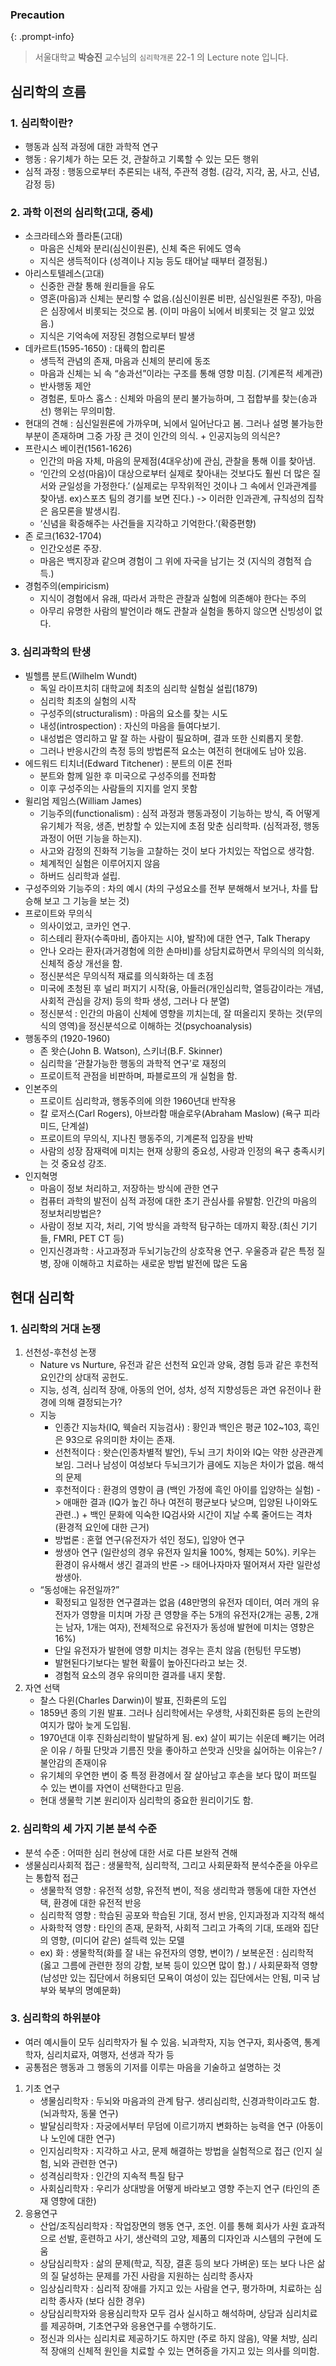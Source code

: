 
### Precaution


{: .prompt-info}


> 서울대학교 **박승진** 교수님의 `심리학개론` 22-1 의 Lecture note 입니다. 


## 심리학의 흐름


### 1. 심리학이란?

- 행동과 심적 과정에 대한 과학적 연구
- 행동 : 유기체가 하는 모든 것, 관찰하고 기록할 수 있는 모든 행위
- 심적 과정 : 행동으로부터 추론되는 내적, 주관적 경험. (감각, 지각, 꿈, 사고, 신념, 감정 등)

### 2. 과학 이전의 심리학(고대, 중세)

- 소크라테스와 플라톤(고대)
	- 마음은 신체와 분리(심신이원론), 신체 죽은 뒤에도 영속
	- 지식은 생득적이다 (성격이나 지능 등도 태어날 때부터 결정됨.)
- 아리스토텔레스(고대)
	- 신중한 관찰 통해 원리들을 유도
	- 영혼(마음)과 신체는 분리할 수 없음.(심신이원론 비판, 심신일원론 주장), 마음은 심장에서 비롯되는 것으로 봄. (이미 마음이 뇌에서 비롯되는 것 알고 있었음.)
	- 지식은 기억속에 저장된 경험으로부터 발생
- 데카르트(1595-1650) : 대륙의 합리론
	- 생득적 관념의 존재, 마음과 신체의 분리에 동조
	- 마음과 신체는 뇌 속 “송과선”이라는 구조를 통해 영향 미침. (기계론적 세계관)
	- 반사행동 제안
	- 경험론, 토마스 홉스 : 신체와 마음의 분리 불가능하며, 그 접합부를 찾는(송과선) 행위는 무의미함.
- 현대의 견해 : 심신일원론에 가까우며, 뇌에서 일어난다고 봄. 그러나 설명 불가능한 부분이 존재하며 그중 가장 큰 것이 인간의 의식. + 인공지능의 의식은?
- 프란시스 베이컨(1561-1626)
	- 인간의 마음 자체, 마음의 문제점(4대우상)에 관심, 관찰을 통해 이를 찾아냄.
	- ‘인간의 오성(마음)이 대상으로부터 실제로 찾아내는 것보다도 훨씬 더 많은 질서와 균일성을 가정한다.’ (실제로는 무작위적인 것이나 그 속에서 인과관계를 찾아냄. ex)스포츠 팀의 경기를 보면 진다.) -> 이러한 인과관계, 규칙성의 집착은 음모론을 발생시킴.
	- ‘신념을 확증해주는 사건들을 지각하고 기억한다.’(확증편향)
- 존 로크(1632-1704)
	- 인간오성론 주장.
	- 마음은 백지장과 같으며 경험이 그 위에 자국을 남기는 것 (지식의 경험적 습득.)
- 경험주의(empiricism)
	- 지식이 경험에서 유래, 따라서 과학은 관찰과 실험에 의존해야 한다는 주의
	- 아무리 유명한 사람의 발언이라 해도 관찰과 실험을 통하지 않으면 신빙성이 없다.

### 3. 심리과학의 탄생

- 빌헬름 분트(Wilhelm Wundt)
	- 독일 라이프치히 대학교에 최초의 심리학 실험실 설립(1879)
	- 심리학 최초의 실험의 시작
	- 구성주의(structuralism) : 마음의 요소를 찾는 시도
	- 내성(introspection) : 자신의 마음을 들여다보기.
	- 내성법은 영리하고 말 잘 하는 사람이 필요하며, 결과 또한 신뢰롭지 못함.
	- 그러나 반응시간의 측정 등의 방법론적 요소는 여전히 현대에도 남아 있음.
- 에드워드 티치너(Edward Titchener) : 분트의 이론 전파
	- 분트와 함께 일한 후 미국으로 구성주의를 전파함
	- 이후 구성주의는 사람들의 지지를 얻지 못함
- 윌리엄 제임스(William James)
	- 기능주의(functionalism) : 심적 과정과 행동과정이 기능하는 방식, 즉 어떻게 유기체가 적응, 생존, 번창할 수 있는지에 초점 맞춘 심리학파. (심적과정, 행동과정이 어떤 기능을 하는지).
	- 사고와 감정의 진화적 기능을 고찰하는 것이 보다 가치있는 작업으로 생각함.
	- 체계적인 실험은 이루어지지 않음
	- 하버드 심리학과 설립.
- 구성주의와 기능주의 : 차의 예시 (차의 구성요소를 전부 분해해서 보거나, 차를 탑승해 보고 그 기능을 보는 것)
- 프로이트와 무의식
	- 의사이었고, 코카인 연구.
	- 히스테리 환자(수족마비, 좁아지는 시야, 발작)에 대한 연구, Talk Therapy
	- 안나 오라는 환자(과거경험에 의한 손마비)를 상담치료하면서 무의식의 의식화, 신체적 증상 개선을 함.
	- 정신분석은 무의식적 재료를 의식화하는 데 초점
	- 미국에 초청된 후 널리 퍼지기 시작(융, 아들러(개인심리학, 열등감이라는 개념, 사회적 관심을 강저) 등의 학파 생성, 그러나 다 분열)
	- 정신분석 : 인간의 마음이 신체에 영향을 끼치는데, 잘 떠올리지 못하는 것(무의식의 영역)을 정신분석으로 이해하는 것(psychoanalysis)
- 행동주의 (1920-1960)
	- 존 왓슨(John B. Watson), 스키너(B.F. Skinner)
	- 심리학을 ’관찰가능한 행동의 과학적 연구’로 재정의
	- 프로이트적 관점을 비판하며, 파블로프의 개 실험을 함.
- 인본주의
	- 프로이트 심리학과, 행동주의에 의한 1960년대 반작용
	- 칼 로저스(Carl Rogers), 아브라함 매슬로우(Abraham Maslow) (욕구 피라미드, 단계설)
	- 프로이트의 무의식, 지나친 행동주의, 기계론적 입장을 반박
	- 사람의 성장 잠재력에 미치는 현재 상황의 중요성, 사랑과 인정의 욕구 충족시키는 것 중요성 강조.
- 인지혁명
	- 마음이 정보 처리하고, 저장하는 방식에 관한 연구
	- 컴퓨터 과학의 발전이 심적 과정에 대한 초기 관심사를 유발함. 인간의 마음의 정보처리방법은?
	- 사람이 정보 지각, 처리, 기억 방식을 과학적 탐구하는 데까지 확장.(최신 기기들, FMRI, PET CT 등)
	- 인지신경과학 : 사고과정과 두뇌기능간의 상호작용 연구. 우울증과 같은 특정 질병, 장애 이해하고 치료하는 새로운 방법 발전에 많은 도움

## 현대 심리학


### 1. 심리학의 거대 논쟁

1. 선천성-후천성 논쟁
	- Nature vs Nurture, 유전과 같은 선천적 요인과 양육, 경험 등과 같은 후천적 요인간의 상대적 공헌도.
	- 지능, 성격, 심리적 장애, 아동의 언어, 성차, 성적 지향성등은 과연 유전이나 환경에 의해 결정되는가?
	- 지능
		- 인종간 지능차(IQ, 웩슬러 지능검사) : 황인과 백인은 평균 102~103, 흑인은 93으로 유의미한 차이는 존재.
		- 선천적이다 : 왓슨(인종차별적 발언), 두뇌 크기 차이와 IQ는 약한 상관관계 보임. 그러나 남성이 여성보다 두뇌크기가 큼에도 지능은 차이가 없음. 해석의 문제
		- 후천적이다 : 환경의 영향이 큼 (백인 가정에 흑인 아이를 입양하는 실험) -> 애매한 결과 (IQ가 높긴 하나 여전히 평균보다 낮으며, 입양된 나이와도 관련..) + 백인 문화에 익숙한 IQ검사와 시간이 지날 수록 줄어드는 격차 (환경적 요인에 대한 근거)
		- 방법론 : 혼혈 연구(유전자가 섞인 정도), 입양아 연구
		- 쌍생아 연구 (일란성의 경우 유전자 일치율 100%, 형제는 50%). 키우는 환경이 유사해서 생긴 결과의 반론 -> 태어나자마자 떨어져서 자란 일란성 쌍생아.
	- “동성애는 유전일까?”
		- 확정되고 일정한 연구결과는 없음 (48만명의 유전자 데이터, 여러 개의 유전자가 영향을 미치며 가장 큰 영향을 주는 5개의 유전자(2개는 공통, 2개는 남자, 1개는 여자), 전체적으로 유전자가 동성애 발현에 미치는 영향은 16%)
		- 단일 유전자가 발현에 영향 미치는 경우는 흔치 않음 (헌팅턴 무도병)
		- 발현된다기보다는 발현 확률이 높아진다라고 보는 것.
		- 경험적 요소의 경우 유의미한 결과를 내지 못함.
2. 자연 선택
	- 찰스 다윈(Charles Darwin)이 발표, 진화론의 도입
	- 1859년 종의 기원 발표. 그러나 심리학에서는 우생학, 사회진화론 등의 논란의 여지가 많아 늦게 도입됨.
	- 1970년대 이후 진화심리학이 발달하게 됨. ex) 살이 찌기는 쉬운데 빼기는 어려운 이유 / 하필 단맛과 기름진 맛을 좋아하고 쓴맛과 신맛을 싫어하는 이유는? / 불안감의 존재이유
	- 유기체의 우연한 변이 중 특정 환경에서 잘 살아남고 후손을 보다 많이 퍼뜨릴 수 있는 변이를 자연이 선택한다고 믿음.
	- 현대 생물학 기본 원리이자 심리학의 중요한 원리이기도 함.

### 2. 심리학의 세 가지 기본 분석 수준

- 분석 수준 : 어떠한 심리 현상에 대한 서로 다른 보완적 견해
- 생물심리사회적 접근 : 생물학적, 심리학적, 그리고 사회문화적 분석수준을 아우르는 통합적 접근
	- 생물학적 영향 : 유전적 성향, 유전적 변이, 적응 생리학과 행동에 대한 자연선택, 환경에 대한 유전적 반응
	- 심리학적 영향 : 학습된 공포와 학습된 기대, 정서 반응, 인지과정과 지각적 해석
	- 사화학적 영향 : 타인의 존재, 문화적, 사회적 그리고 가족의 기대, 또래와 집단의 영향, (미디어 같은) 설득력 있는 모델
	- ex) 화 : 생물학적(화를 잘 내는 유전자의 영향, 변이?) / 보복운전 : 심리학적 (옳고 그름에 관련한 정의 강함, 보복 등이 있으면 많이 함.) / 사회문화적 영향 (남성만 있는 집단에서 허용되던 모욕이 여성이 있는 집단에서는 안됨, 미국 남부와 북부의 명예문화)

### 3. 심리학의 하위분야

- 여러 예시들이 모두 심리학자가 될 수 있음. 뇌과학자, 지능 연구자, 회사중역, 통계학자, 심리치료자, 여행자, 선생과 작가 등
- 공통점은 행동과 그 행동의 기저를 이루는 마음을 기술하고 설명하는 것
1. 기초 연구
	- 생물심리학자 : 두뇌와 마음과의 관계 탐구. 생리심리학, 신경과학이라고도 함. (뇌과학자, 동물 연구)
	- 발달심리학자 : 자궁에서부터 무덤에 이르기까지 변화하는 능력을 연구 (아동이나 노인에 대한 연구)
	- 인지심리학자 : 지각하고 사고, 문제 해결하는 방법을 실험적으로 접근 (인지 실험, 뇌와 관련한 연구)
	- 성격심리학자 : 인간의 지속적 특질 탐구
	- 사회심리학자 : 우리가 상대방을 어떻게 바라보고 영향 주는지 연구 (타인의 존재 영향에 대한)
2. 응용연구
	- 산업/조직심리학자 : 작업장면의 행동 연구, 조언. 이를 통해 회사가 사원 효과적으로 선발, 훈련하고 사기, 생산력의 고양, 제품의 디자인과 시스템의 구현에 도움
	- 상담심리학자 : 삶의 문제(학교, 직장, 결혼 등의 보다 가벼운) 또는 보다 나은 삶의 질 달성하는 문제를 가진 사람을 지원하는 심리학 종사자
	- 임상심리학자 : 심리적 장애를 가지고 있는 사람을 연구, 평가하며, 치료하는 심리학 종사자 (보다 심한 경우)
	- 상담심리학자와 응용심리학자 모두 검사 실시하고 해석하며, 상담과 심리치료를 제공하며, 기초연구와 응용연구를 수행하기도.
	- 정신과 의사는 심리치료 제공하기도 하지만 (주로 하지 않음), 약물 처방, 심리적 장애의 신체적 원인을 치료할 수 있는 면허증을 가지고 있는 의사를 의미함.
<script>
  window.MathJax = {
    tex: {
      macros: {
        R: "\\\\mathbb{R}",
        N: "\\\\mathbb{N}",
        Z: "\\\\mathbb{Z}",
        Q: "\\\\mathbb{Q}",
        C: "\\\\mathbb{C}",
        proj: "\\\\operatorname{proj}",
        rank: "\\\\operatorname{rank}",
        im: "\\\\operatorname{im}",
        dom: "\\\\operatorname{dom}",
        codom: "\\\\operatorname{codom}",
        argmax: "\\\\operatorname*{arg\\,max}",
        argmin: "\\\\operatorname*{arg\\,min}",
        "\\{": "\\\\lbrace",
        "\\}": "\\\\rbrace",
        sub: "\\\\subset",
        sup: "\\\\supset",
        sube: "\\\\subseteq",
        supe: "\\\\supseteq"
      },
      tags: "ams",
      strict: false, 
      inlineMath: [["$", "$"], ["\\\\(", "\\\\)"]],
      displayMath: [["$$", "$$"], ["\\\\[", "\\\\]"]]
    },
    options: {
      skipHtmlTags: ["script", "noscript", "style", "textarea", "pre"]
    }
  };
</script>
<script async src="https://cdn.jsdelivr.net/npm/mathjax@3/es5/tex-mml-chtml.js"></script>
